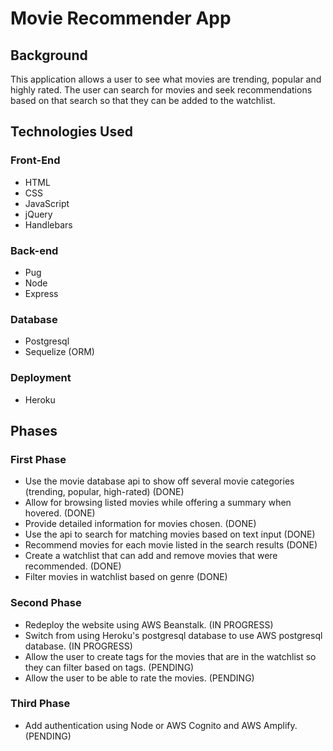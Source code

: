 # Movie Recommender App

## Background
This application allows a user to see what movies are trending, popular and highly rated. The user can search for movies and seek recommendations based on that search so that they can be added to the watchlist.

## Technologies Used
### Front-End
* HTML
* CSS
* JavaScript
* jQuery
* Handlebars

### Back-end
* Pug
* Node
* Express

### Database
* Postgresql
* Sequelize (ORM)

### Deployment
* Heroku

## Phases
### First Phase
* Use the movie database api to show off several movie categories (trending, popular, high-rated) (DONE)
* Allow for browsing listed movies while offering a summary when hovered. (DONE)
* Provide detailed information for movies chosen. (DONE)
* Use the api to search for matching movies based on text input (DONE)
* Recommend movies for each movie listed in the search results (DONE)
* Create a watchlist that can add and remove movies that were recommended. (DONE)
* Filter movies in watchlist based on genre (DONE)

### Second Phase
* Redeploy the website using AWS Beanstalk. (IN PROGRESS)
* Switch from using Heroku's postgresql database to use AWS postgresql database. (IN PROGRESS)
* Allow the user to create tags for the movies that are in the watchlist so they can filter based on tags. (PENDING)
* Allow the user to be able to rate the movies. (PENDING)

### Third Phase
* Add authentication using Node or AWS Cognito and AWS Amplify. (PENDING)

